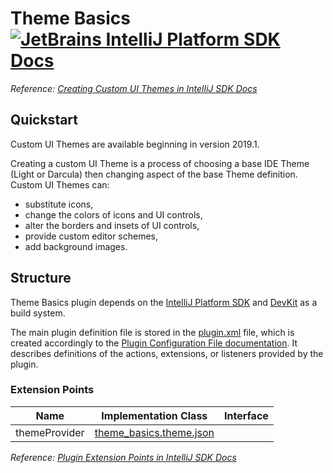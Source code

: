 # Theme Basics [![JetBrains IntelliJ Platform SDK Docs](https://jb.gg/badges/docs.svg)][docs]
*Reference: [Creating Custom UI Themes in IntelliJ SDK Docs][docs:themes]*

## Quickstart

Custom UI Themes are available beginning in version 2019.1.

Creating a custom UI Theme is a process of choosing a base IDE Theme (Light or Darcula) then changing aspect
of the base Theme definition. Custom UI Themes can:
- substitute icons,
- change the colors of icons and UI controls,
- alter the borders and insets of UI controls,
- provide custom editor schemes,
- add background images.

## Structure

Theme Basics
plugin depends on the [IntelliJ Platform SDK][docs] and [DevKit][docs:devkit] as a build system.

The main plugin definition file is stored in the [plugin.xml][file:plugin.xml] file, which is created accordingly
to the [Plugin Configuration File documentation][docs:plugin.xml]. It describes definitions of the actions, extensions,
or listeners provided by the plugin.

### Extension Points

| Name          | Implementation Class                                    | Interface |
| ------------- | ------------------------------------------------------- | --------- |
| themeProvider | [theme_basics.theme.json][file:theme_basics.theme.json] |           |

*Reference: [Plugin Extension Points in IntelliJ SDK Docs][docs:ep]*


[docs]: https://www.jetbrains.org/intellij/sdk/docs
[docs:actions]: https://www.jetbrains.org/intellij/sdk/docs/basics/action_system.html
[docs:themes]: https://jetbrains.org/intellij/sdk/docs/reference_guide/ui_themes/themes.html
[docs:ep]: https://www.jetbrains.org/intellij/sdk/docs/basics/plugin_structure/plugin_extensions.html
[docs:devkit]: https://jetbrains.org/intellij/sdk/docs/basics/getting_started/using_dev_kit.html
[docs:plugin.xml]: https://www.jetbrains.org/intellij/sdk/docs/basics/plugin_structure/plugin_configuration_file.html
[docs:listeners]: https://jetbrains.org/intellij/sdk/docs/basics/plugin_structure/plugin_listeners.html

[file:plugin.xml]: ./resources/META-INF/plugin.xml
[file:theme_basics.theme.json]: ./resources/theme_basics.theme.json
